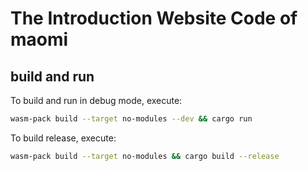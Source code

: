 # The Introduction Website Code of maomi

## build and run

To build and run in debug mode, execute:

```sh
wasm-pack build --target no-modules --dev && cargo run
```

To build release, execute:

```sh
wasm-pack build --target no-modules && cargo build --release
```
